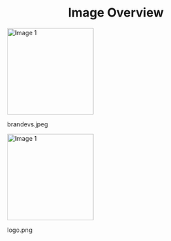 <h1 style ="text-align: center;"> Image Overview </h1>
<div>
<div style="width="20%">
<img src="https://media.evkx.net/multimedia/models/ford/brandevs_xst.jpeg" alt="Image 1" style="width: 200px;">
<p>brandevs.jpeg</p>
</div>
<div style="width="20%">
<img src="https://media.evkx.net/multimedia/models/ford/logo_xst.png" alt="Image 1" style="width: 200px;">
<p>logo.png</p>
</div>
</div>
